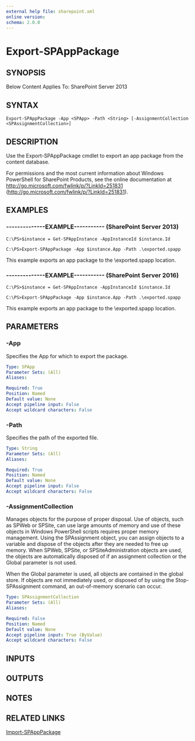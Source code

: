 ```yaml
---
external help file: sharepoint.xml
online version: 
schema: 2.0.0
---
```


# Export-SPAppPackage

## SYNOPSIS
Below Content Applies To: SharePoint Server 2013

## SYNTAX

```
Export-SPAppPackage -App <SPApp> -Path <String> [-AssignmentCollection <SPAssignmentCollection>]
```

## DESCRIPTION
Use the Export-SPAppPackage cmdlet to export an app package from the content database.

For permissions and the most current information about Windows PowerShell for SharePoint Products, see the online documentation at http://go.microsoft.com/fwlink/p/?LinkId=251831 (http://go.microsoft.com/fwlink/p/?LinkId=251831).

## EXAMPLES

### --------------EXAMPLE----------- (SharePoint Server 2013)
```
C:\PS>$instance = Get-SPAppInstance -AppInstanceId $instance.Id

C:\PS>Export-SPAppPackage -App $instance.App -Path .\exported.spapp
```

This example exports an app package to the \exported.spapp location.

### --------------EXAMPLE----------- (SharePoint Server 2016)
```
C:\PS>$instance = Get-SPAppInstance -AppInstanceId $instance.Id

C:\PS>Export-SPAppPackage -App $instance.App -Path .\exported.spapp
```

This example exports an app package to the \exported.spapp location.

## PARAMETERS

### -App
Specifies the App for which to export the package.

```yaml
Type: SPApp
Parameter Sets: (All)
Aliases: 

Required: True
Position: Named
Default value: None
Accept pipeline input: False
Accept wildcard characters: False
```

### -Path
Specifies the path of the exported file.

```yaml
Type: String
Parameter Sets: (All)
Aliases: 

Required: True
Position: Named
Default value: None
Accept pipeline input: False
Accept wildcard characters: False
```

### -AssignmentCollection
Manages objects for the purpose of proper disposal.
Use of objects, such as SPWeb or SPSite, can use large amounts of memory and use of these objects in Windows PowerShell scripts requires proper memory management.
Using the SPAssignment object, you can assign objects to a variable and dispose of the objects after they are needed to free up memory.
When SPWeb, SPSite, or SPSiteAdministration objects are used, the objects are automatically disposed of if an assignment collection or the Global parameter is not used.

When the Global parameter is used, all objects are contained in the global store.
If objects are not immediately used, or disposed of by using the Stop-SPAssignment command, an out-of-memory scenario can occur.

```yaml
Type: SPAssignmentCollection
Parameter Sets: (All)
Aliases: 

Required: False
Position: Named
Default value: None
Accept pipeline input: True (ByValue)
Accept wildcard characters: False
```

## INPUTS

## OUTPUTS

## NOTES

## RELATED LINKS

[Import-SPAppPackage]()

